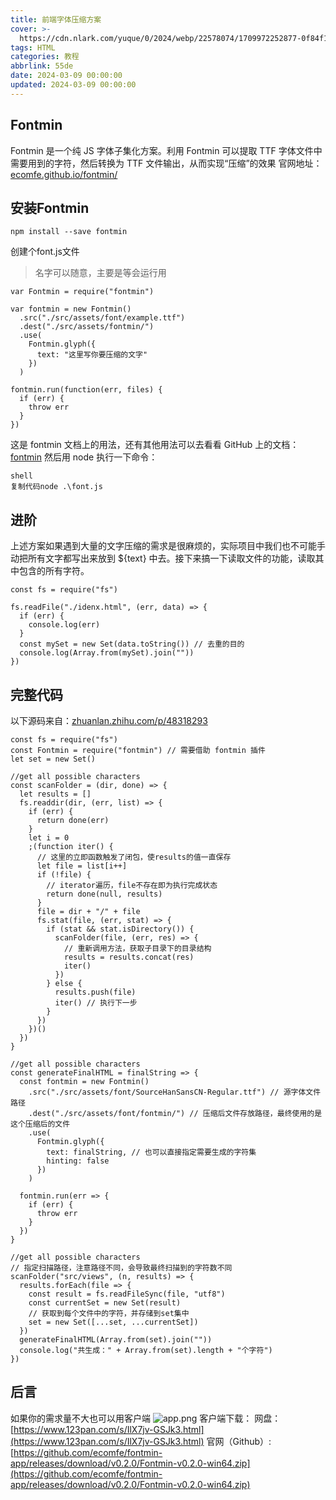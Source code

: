```yaml
---
title: 前端字体压缩方案
cover: >-
  https://cdn.nlark.com/yuque/0/2024/webp/22578074/1709972252877-0f84f15f-6b22-4031-bacd-22dabf54f464.webp
tags: HTML
categories: 教程
abbrlink: 55de
date: 2024-03-09 00:00:00
updated: 2024-03-09 00:00:00
---
```

## Fontmin
Fontmin 是一个纯 JS 字体子集化方案。利用 Fontmin 可以提取 TTF 字体文件中需要用到的字符，然后转换为 TTF 文件输出，从而实现“压缩”的效果
官网地址：[ecomfe.github.io/fontmin/](https://link.juejin.cn?target=http%3A%2F%2Fecomfe.github.io%2Ffontmin%2F)
## 安装Fontmin
```shell
npm install --save fontmin
```
创建个font.js文件
> 名字可以随意，主要是等会运行用

```
var Fontmin = require("fontmin")

var fontmin = new Fontmin()
  .src("./src/assets/font/example.ttf")
  .dest("./src/assets/fontmin/")
  .use(
    Fontmin.glyph({
      text: "这里写你要压缩的文字"
    })
  )

fontmin.run(function(err, files) {
  if (err) {
    throw err
  }
})

```
这是 fontmin 文档上的用法，还有其他用法可以去看看 GitHub 上的文档：[fontmin](https://link.juejin.cn/?target=https%3A%2F%2Fgithub.com%2Fecomfe%2Ffontmin)
然后用 node 执行一下命令：
```
shell
复制代码node .\font.js
```
## 进阶
上述方案如果遇到大量的文字压缩的需求是很麻烦的，实际项目中我们也不可能手动把所有文字都写出来放到 ${text} 中去。接下来搞一下读取文件的功能，读取其中包含的所有字符。
```
const fs = require("fs")

fs.readFile("./idenx.html", (err, data) => {
  if (err) {
    console.log(err)
  }
  const mySet = new Set(data.toString()) // 去重的目的
  console.log(Array.from(mySet).join(""))
})

```
## 完整代码
以下源码来自：[zhuanlan.zhihu.com/p/48318293](https://link.juejin.cn/?target=https%3A%2F%2Fzhuanlan.zhihu.com%2Fp%2F48318293)
```
const fs = require("fs")
const Fontmin = require("fontmin") // 需要借助 fontmin 插件
let set = new Set()

//get all possible characters
const scanFolder = (dir, done) => {
  let results = []
  fs.readdir(dir, (err, list) => {
    if (err) {
      return done(err)
    }
    let i = 0
    ;(function iter() {
      // 这里的立即函数触发了闭包，使results的值一直保存
      let file = list[i++]
      if (!file) {
        // iterator遍历，file不存在即为执行完成状态
        return done(null, results)
      }
      file = dir + "/" + file
      fs.stat(file, (err, stat) => {
        if (stat && stat.isDirectory()) {
          scanFolder(file, (err, res) => {
            // 重新调用方法，获取子目录下的目录结构
            results = results.concat(res)
            iter()
          })
        } else {
          results.push(file)
          iter() // 执行下一步
        }
      })
    })()
  })
}

//get all possible characters
const generateFinalHTML = finalString => {
  const fontmin = new Fontmin()
    .src("./src/assets/font/SourceHanSansCN-Regular.ttf") // 源字体文件路径
    .dest("./src/assets/font/fontmin/") // 压缩后文件存放路径，最终使用的是这个压缩后的文件
    .use(
      Fontmin.glyph({
        text: finalString, // 也可以直接指定需要生成的字符集
        hinting: false
      })
    )

  fontmin.run(err => {
    if (err) {
      throw err
    }
  })
}

//get all possible characters
// 指定扫描路径，注意路径不同，会导致最终扫描到的字符数不同
scanFolder("src/views", (n, results) => {
  results.forEach(file => {
    const result = fs.readFileSync(file, "utf8")
    const currentSet = new Set(result)
    // 获取到每个文件中的字符，并存储到set集中
    set = new Set([...set, ...currentSet])
  })
  generateFinalHTML(Array.from(set).join(""))
  console.log("共生成：" + Array.from(set).length + "个字符")
})

```
## 后言
如果你的需求量不大也可以用客户端
![app.png](https://cdn.nlark.com/yuque/0/2024/png/22578074/1709971043467-0d07c1de-7537-489e-b210-fe87a7caded3.png#averageHue=%23a2a2a2&clientId=ub539ee1b-4c35-4&from=paste&height=320&id=u48e3275b&originHeight=400&originWidth=510&originalType=binary&ratio=1.25&rotation=0&showTitle=false&size=49619&status=done&style=none&taskId=u544332f7-b80b-4492-81fc-124afc2c1cc&title=&width=408)
客户端下载：
网盘：[https://www.123pan.com/s/IlX7jv-GSJk3.html](https://www.123pan.com/s/IlX7jv-GSJk3.html)
官网（Github）: [https://github.com/ecomfe/fontmin-app/releases/download/v0.2.0/Fontmin-v0.2.0-win64.zip](https://github.com/ecomfe/fontmin-app/releases/download/v0.2.0/Fontmin-v0.2.0-win64.zip)
